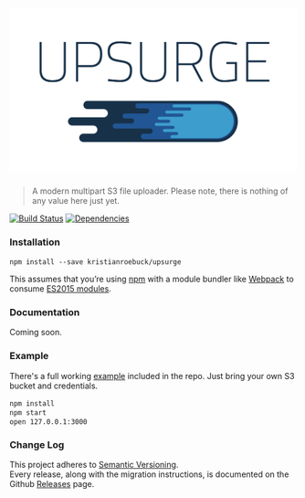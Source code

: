 # ![Upsurge](media/upserge.png)

> A modern multipart S3 file uploader. Please note, there is nothing of any value here just yet.

[![Build Status](https://travis-ci.org/kristianroebuck/upsurge.svg)](https://travis-ci.org/kristianroebuck/upsurge) [![Dependencies](https://david-dm.org/kristianroebuck/upsurge.svg)](https://david-dm.org/kristianroebuck/upsurge.svg)


### Installation

```
npm install --save kristianroebuck/upsurge
```

This assumes that you’re using [npm](https://www.npmjs.com/) with a module bundler like [Webpack](http://webpack.github.io) to consume [ES2015 modules](https://developer.mozilla.org/en-US/docs/Web/JavaScript/Reference/Statements/import).


### Documentation

Coming soon.


### Example

There's a full working [example](https://github.com/kristianroebuck/upsurge/tree/master/example) included in the repo. Just bring your own S3 bucket and credentials.

 ```
 npm install
 npm start
 open 127.0.0.1:3000
 ```


### Change Log

This project adheres to [Semantic Versioning](http://semver.org/).  
Every release, along with the migration instructions, is documented on the Github [Releases](https://github.com/kristianroebuck/upsurge/releases) page.
